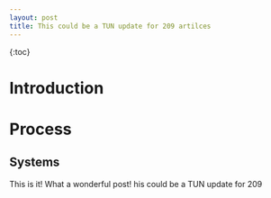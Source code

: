 ```yaml
---
layout: post
title: This could be a TUN update for 209 artilces
---
```

{:toc}
# Introduction

# Process

## Systems
This is it!
What a wonderful post!
his could be a TUN update for 209
